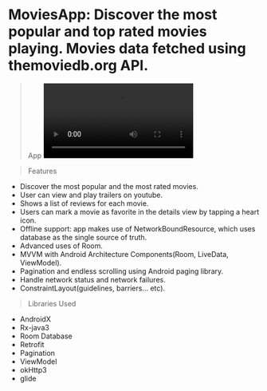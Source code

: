 # MoviesApp: Discover the most popular and top rated movies playing. Movies data fetched using themoviedb.org API.
> App
![Requests](https://github.com/Ahmed1Radwan/MoviesApp/upload/main/assets/Soloop_20220520171739.mp4)

> Features
- Discover the most popular and the most rated movies.
- User can view and play trailers on youtube.
- Shows a list of reviews for each movie.
- Users can mark a movie as favorite in the details view by tapping a heart icon.
- Offline support: app makes use of NetworkBoundResource, which uses database as the single source of truth.
- Advanced uses of Room.
- MVVM with Android Architecture Components(Room, LiveData, ViewModel).
- Pagination and endless scrolling using Android paging library.
- Handle network status and network failures.
- ConstraintLayout(guidelines, barriers... etc).
> Libraries Used 
- AndroidX
- Rx-java3
- Room Database
- Retrofit
- Pagination
- ViewModel
- okHttp3
- glide


